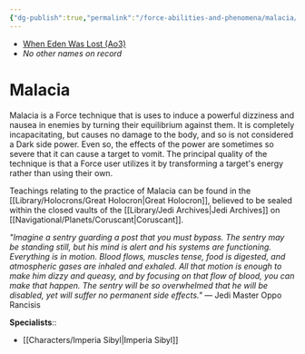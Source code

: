 ```yaml
---
{"dg-publish":true,"permalink":"/force-abilities-and-phenomena/malacia/","tags":["light","alter","forcepower"],"noteIcon":"saber1"}
---
```


- [When Eden Was Lost (Ao3)](https://archiveofourown.org/works/19334440/chapters/45992584)
- *No other names on record*
# Malacia
Malacia is a Force technique that is uses to induce a powerful dizziness and nausea in enemies by turning their equilibrium against them. It is completely incapacitating, but causes no damage to the body, and so is not considered a Dark side power. Even so, the effects of the power are sometimes so severe that it can cause a target to vomit. The principal quality of the technique is that a Force user utilizes it by transforming a target's energy rather than using their own.

Teachings relating to the practice of Malacia can be found in the [[Library/Holocrons/Great Holocron\|Great Holocron]], believed to be sealed within the closed vaults of the [[Library/Jedi Archives\|Jedi Archives]] on [[Navigational/Planets/Coruscant\|Coruscant]]. 

_"Imagine a sentry guarding a post that you must bypass. The sentry may be standing still, but his mind is alert and his systems are functioning. Everything is in motion. Blood flows, muscles tense, food is digested, and atmospheric gases are inhaled and exhaled. All that motion is enough to make him dizzy and queasy, and by focusing on that flow of blood, you can make that happen. The sentry will be so overwhelmed that he will be disabled, yet will suffer no permanent side effects."_ — Jedi Master Oppo Rancisis

**Specialists**::
- [[Characters/Imperia Sibyl\|Imperia Sibyl]]